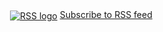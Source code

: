 

<a href="https://rnd.neocities.org/blog/main.rss" rel="alternate" title="RSS feed" type="application/rss+xml"><img src="/rss.gif" alt="RSS logo" style="vertical-align: middle; padding: 4px;" />Subscribe to RSS feed</a>

<link href="https://rnd.neocities.org/blog/main.rss" rel="alternate" title="RSS feed" type="application/rss+xml" />

